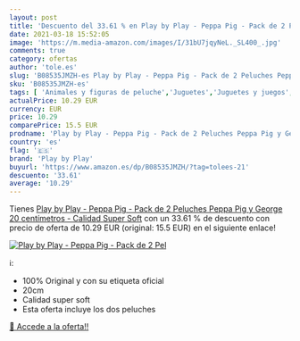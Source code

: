 ```yaml
---
layout: post
title: 'Descuento del 33.61 % en Play by Play - Peppa Pig - Pack de 2 Pel'
date: 2021-03-18 15:52:05
image: 'https://m.media-amazon.com/images/I/31bU7jqyNeL._SL400_.jpg'
comments: true
category: ofertas
author: 'tole.es'
slug: 'B08535JMZH-es Play by Play - Peppa Pig - Pack de 2 Peluches Peppa Pig y...'
sku: 'B08535JMZH-es'
tags: [ 'Animales y figuras de peluche','Juguetes','Juguetes y juegos','Peluches','peppa','pig','play by play', ]
actualPrice: 10.29 EUR
currency: EUR
price: 10.29
comparePrice: 15.5 EUR
prodname: 'Play by Play - Peppa Pig - Pack de 2 Peluches Peppa Pig y George 20 centímetros - Calidad Super Soft'
country: 'es'
flag: '🇪🇸'
brand: 'Play by Play'
buyurl: 'https://www.amazon.es/dp/B08535JMZH/?tag=tolees-21'
descuento: '33.61'
average: '10.29'
---
```


Tienes [Play by Play - Peppa Pig - Pack de 2 Peluches Peppa Pig y George 20 centímetros - Calidad Super Soft](https://www.amazon.es/dp/B08535JMZH/?tag=tolees-21) con un 33.61 % de descuento con precio de oferta de 10.29 EUR (original: 15.5 EUR) en el siguiente enlace!

[![Play by Play - Peppa Pig - Pack de 2 Pel](https://m.media-amazon.com/images/I/31bU7jqyNeL._SL400_.jpg)](https://www.amazon.es/dp/B08535JMZH/?tag=tolees-21)

ℹ️:

- 100% Original y con su etiqueta oficial
- 20cm
- Calidad super soft
- Esta oferta incluye los dos peluches

[🛒 Accede a la oferta!!](https://www.amazon.es/dp/B08535JMZH/?tag=tolees-21)
